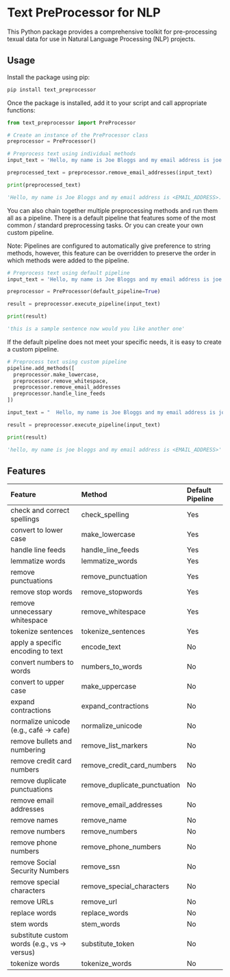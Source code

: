 # Text PreProcessor for NLP

This Python package provides a comprehensive toolkit for pre-processing texual data for use in Natural Language Processing (NLP) projects.

## Usage

Install the package using pip:

```bash
pip install text_preprocessor
```

Once the package is installed, add it to your script and call appropriate functions:

```python
from text_preprocessor import PreProcessor

# Create an instance of the PreProcessor class
preprocessor = PreProcessor()

# Preprocess text using individual methods
input_text = 'Hello, my name is Joe Bloggs and my email address is joe.bloggs@email.com'

preprocessed_text = preprocessor.remove_email_addresses(input_text)

print(preprocessed_text)

'Hello, my name is Joe Bloggs and my email address is <EMAIL_ADDRESS>.'
```

You can also chain together multiple preprocessing methods and run them all as a pipeline.
There is a default pipeline that features some of the most common / standard preprocessing tasks.
Or you can create your own custom pipeline.

Note: Pipelines are configured to automatically give preference to string methods, however, this
feature can be overridden to preserve the order in which methods were added to the pipeline.

```python
# Preprocess text using default pipeline
input_text = 'Hello, my name is Joe Bloggs and my email address is joe.bloggs@email.com'

preprocessor = PreProcessor(default_pipeline=True)

result = preprocessor.execute_pipeline(input_text)

print(result)

'this is a sample sentence now would you like another one'
```

If the default pipeline does not meet your specific needs, it is easy to create a custom pipeline.

```python
# Preprocess text using custom pipeline
pipeline.add_methods([
  preprocessor.make_lowercase,
  preprocessor.remove_whitespace,
  preprocessor.remove_email_addresses
  preprocessor.handle_line_feeds
])

input_text = "  Hello, my name is Joe Bloggs and my email address is joe.bloggs@email.com\r\n  "

result = preprocessor.execute_pipeline(input_text)

print(result)

'hello, my name is joe bloggs and my email address is <EMAIL_ADDRESS>'
```

## Features

| Feature                                      | Method                       | Default Pipeline |
| :------------------------------------------- | :--------------------------- | :--------------- |
| check and correct spellings                  | check_spelling               | Yes              |
| convert to lower case                        | make_lowercase               | Yes              |
| handle line feeds                            | handle_line_feeds            | Yes              |
| lemmatize words                              | lemmatize_words              | Yes              |
| remove punctuations                          | remove_punctuation           | Yes              |
| remove stop words                            | remove_stopwords             | Yes              |
| remove unnecessary whitespace                | remove_whitespace            | Yes              |
| tokenize sentences                           | tokenize_sentences           | Yes              |
| apply a specific encoding to text            | encode_text                  | No               |
| convert numbers to words                     | numbers_to_words             | No               |
| convert to upper case                        | make_uppercase               | No               |
| expand contractions                          | expand_contractions          | No               |
| normalize unicode (e.g., café -> cafe)       | normalize_unicode            | No               |
| remove bullets and numbering                 | remove_list_markers          | No               |
| remove credit card numbers                   | remove_credit_card_numbers   | No               |
| remove duplicate punctuations                | remove_duplicate_punctuation | No               |
| remove email addresses                       | remove_email_addresses       | No               |
| remove names                                 | remove_name                  | No               |
| remove numbers                               | remove_numbers               | No               |
| remove phone numbers                         | remove_phone_numbers         | No               |
| remove Social Security Numbers               | remove_ssn                   | No               |
| remove special characters                    | remove_special_characters    | No               |
| remove URLs                                  | remove_url                   | No               |
| replace words                                | replace_words                | No               |
| stem words                                   | stem_words                   | No               |
| substitute custom words (e.g., vs -> versus) | substitute_token             | No               |
| tokenize words                               | tokenize_words               | No               |
